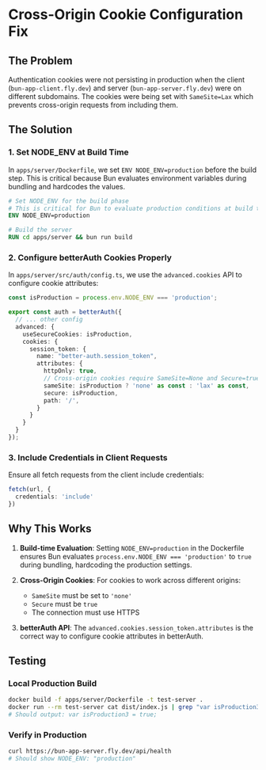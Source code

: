 # Cross-Origin Cookie Configuration Fix

## The Problem
Authentication cookies were not persisting in production when the client (`bun-app-client.fly.dev`) and server (`bun-app-server.fly.dev`) were on different subdomains. The cookies were being set with `SameSite=Lax` which prevents cross-origin requests from including them.

## The Solution

### 1. Set NODE_ENV at Build Time
In `apps/server/Dockerfile`, we set `ENV NODE_ENV=production` before the build step. This is critical because Bun evaluates environment variables during bundling and hardcodes the values.

```dockerfile
# Set NODE_ENV for the build phase
# This is critical for Bun to evaluate production conditions at build time
ENV NODE_ENV=production

# Build the server
RUN cd apps/server && bun run build
```

### 2. Configure betterAuth Cookies Properly
In `apps/server/src/auth/config.ts`, we use the `advanced.cookies` API to configure cookie attributes:

```typescript
const isProduction = process.env.NODE_ENV === 'production';

export const auth = betterAuth({
  // ... other config
  advanced: {
    useSecureCookies: isProduction,
    cookies: {
      session_token: {
        name: "better-auth.session_token",
        attributes: {
          httpOnly: true,
          // Cross-origin cookies require SameSite=None and Secure=true
          sameSite: isProduction ? 'none' as const : 'lax' as const,
          secure: isProduction,
          path: '/',
        }
      }
    }
  }
});
```

### 3. Include Credentials in Client Requests
Ensure all fetch requests from the client include credentials:

```typescript
fetch(url, {
  credentials: 'include'
})
```

## Why This Works

1. **Build-time Evaluation**: Setting `NODE_ENV=production` in the Dockerfile ensures Bun evaluates `process.env.NODE_ENV === 'production'` to `true` during bundling, hardcoding the production settings.

2. **Cross-Origin Cookies**: For cookies to work across different origins:
   - `SameSite` must be set to `'none'` 
   - `Secure` must be `true`
   - The connection must use HTTPS

3. **betterAuth API**: The `advanced.cookies.session_token.attributes` is the correct way to configure cookie attributes in betterAuth.

## Testing

### Local Production Build
```bash
docker build -f apps/server/Dockerfile -t test-server .
docker run --rm test-server cat dist/index.js | grep "var isProduction3"
# Should output: var isProduction3 = true;
```

### Verify in Production
```bash
curl https://bun-app-server.fly.dev/api/health
# Should show NODE_ENV: "production"
```